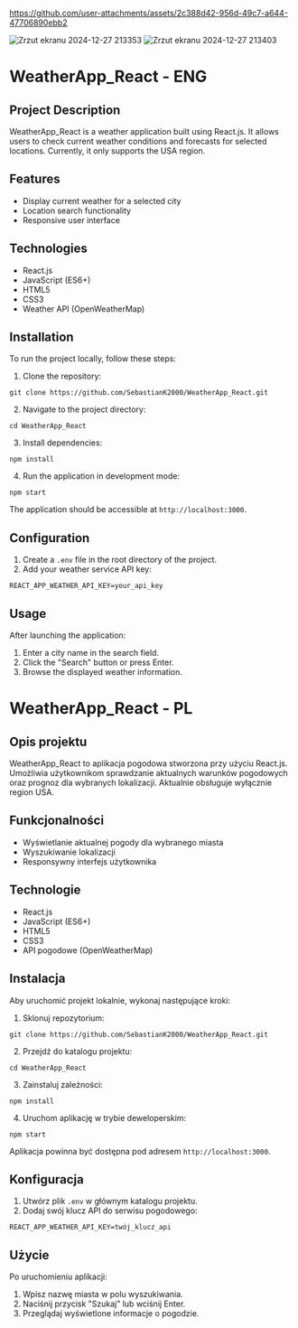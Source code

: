 https://github.com/user-attachments/assets/2c388d42-956d-49c7-a644-47706890ebb2

![Zrzut ekranu 2024-12-27 213353](https://github.com/user-attachments/assets/dfb776b1-a838-4e82-896e-10535cbc8ce2)
![Zrzut ekranu 2024-12-27 213403](https://github.com/user-attachments/assets/aa1b8da4-5327-411d-9b8b-7a3fa3dce3ad)

# WeatherApp_React - ENG

## Project Description

WeatherApp_React is a weather application built using React.js. It allows users to check current weather conditions and forecasts for selected locations. Currently, it only supports the USA region.

## Features

- Display current weather for a selected city
- Location search functionality
- Responsive user interface

## Technologies

- React.js
- JavaScript (ES6+)
- HTML5
- CSS3
- Weather API (OpenWeatherMap)

## Installation

To run the project locally, follow these steps:

1. Clone the repository:

`git clone https://github.com/SebastianK2000/WeatherApp_React.git`

2. Navigate to the project directory:

`cd WeatherApp_React`

3. Install dependencies:

`npm install`

4. Run the application in development mode:

`npm start`

The application should be accessible at `http://localhost:3000`.

## Configuration

1. Create a `.env` file in the root directory of the project.
2. Add your weather service API key:

`REACT_APP_WEATHER_API_KEY=your_api_key`

## Usage

After launching the application:

1. Enter a city name in the search field.
2. Click the "Search" button or press Enter.
3. Browse the displayed weather information.

# WeatherApp_React - PL

## Opis projektu

WeatherApp_React to aplikacja pogodowa stworzona przy użyciu React.js. Umożliwia użytkownikom sprawdzanie aktualnych warunków pogodowych oraz prognoz dla wybranych lokalizacji. Aktualnie obsługuje wyłącznie region USA.

## Funkcjonalności

- Wyświetlanie aktualnej pogody dla wybranego miasta
- Wyszukiwanie lokalizacji
- Responsywny interfejs użytkownika

## Technologie

- React.js
- JavaScript (ES6+)
- HTML5
- CSS3
- API pogodowe (OpenWeatherMap)

## Instalacja

Aby uruchomić projekt lokalnie, wykonaj następujące kroki:

1. Sklonuj repozytorium:

`git clone https://github.com/SebastianK2000/WeatherApp_React.git`

2. Przejdź do katalogu projektu:

`cd WeatherApp_React`

3. Zainstaluj zależności:

`npm install`

4. Uruchom aplikację w trybie deweloperskim:

`npm start`

Aplikacja powinna być dostępna pod adresem `http://localhost:3000`.

## Konfiguracja

1. Utwórz plik `.env` w głównym katalogu projektu.
2. Dodaj swój klucz API do serwisu pogodowego:

`REACT_APP_WEATHER_API_KEY=twój_klucz_api`

## Użycie

Po uruchomieniu aplikacji:

1. Wpisz nazwę miasta w polu wyszukiwania.
2. Naciśnij przycisk "Szukaj" lub wciśnij Enter.
3. Przeglądaj wyświetlone informacje o pogodzie.
